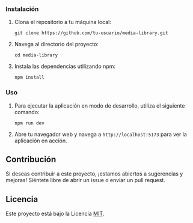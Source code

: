 
### Instalación

1. Clona el repositorio a tu máquina local:

    ```
    git clone https://github.com/tu-usuario/media-library.git
    ```

2. Navega al directorio del proyecto:

    ```
    cd media-library
    ```

3. Instala las dependencias utilizando npm:

    ```
    npm install
    ```

### Uso

1. Para ejecutar la aplicación en modo de desarrollo, utiliza el siguiente comando:

    ```
    npm run dev
    ```

2. Abre tu navegador web y navega a `http://localhost:5173` para ver la aplicación en acción.

## Contribución

Si deseas contribuir a este proyecto, ¡estamos abiertos a sugerencias y mejoras! Siéntete libre de abrir un issue o enviar un pull request.

## Licencia

Este proyecto está bajo la Licencia [MIT](LICENSE).
